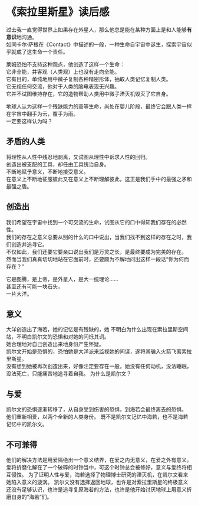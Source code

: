 # 《索拉里斯星》读后感

过去我一直觉得世界上如果存在外星人，那么他总是能在某种方面上是和人能够**有意识**地沟通。   
如同卡尔·萨根在《Contact》中描述的一般，一种生命自宇宙中诞生，探索宇宙似乎就成了这生命一个责任。    

莱姆恐怕不支持这种观点，他创造了这样一个生命：  
它非全能，并客观（人类观）上也没有走向全能。  
它有目的，单纯地用中微子复制各种精密形体，抽取人类记忆复制人类。  
它无视任何交流，他对于人类的脑电表现无兴趣。  
它并不试图维持存在，它的造物帮助人类用中微子湮灭机毁灭了它自身。  

地球人认为这样一个残缺能力的高等生命，尚处在婴儿阶段，最终它会跟人类一样在宇宙中翻手为云，覆手为雨。  
一定要这样认为吗？  

## 矛盾的人类
将理性从人性中残忍地剥离，又试图从理性中诉求人性的回归。  
创造出被支配的工具，却任由工具统治自身。  
不断地赋予意义，不断地接受意义。  
在意义上不断地征服彼此又在意义上不断理解彼此，这正是我们手中的最强之矛和最强之盾。  

## 创造出
我们希望在宇宙中找到一个可交流的生命，试图从它的口中得知我们存在的必然性。  
我们的存在之意义总要从别的什么的口中说出，当我们找不到这样的存在之时，我们创造并追寻它。  
不仅如此，我们还要它要亲口说出我们是万灵之长，是最终要成为完美的存在。  
然而当我们真真切切地站在它面前时，还要颇为不解地问出这样一段话“你为何而存在？”  

它是图腾，是上帝，是外星人，是大一统理论……  
甚至还有可能一块石头，  
一片大洋。  

## 意义

大洋创造出了海若，她的记忆是有残缺的，她 不明白为什么出现在索拉里斯空间站，不明白凯尔文的恐惧和对她的闪烁其词。  
她合理地对自己创造出来地身份产生怀疑。  
凯尔文开始是恐惧的，恐怕她是大洋派来监视她的间谍，遂将其骗入火箭飞离索拉里斯星。  
没有想到她被再次创造出来，好像注定要存在一般，她没有任何动机，没法睡眠，没法死亡，只能痛苦地追寻着自我。
为什么是凯尔文？  

## 与爱

凯尔文的恐惧逐渐转移了，从自身受到伤害的恐惧，到海若会最终离去的恐惧。  
他们重新相爱，以两个全新的人类身份。
既不是凯尔文记忆中海若，也不是海若记忆中的凯尔文。

## 不可兼得

他们的解决方法是用爱隔绝出一个意义结界，在爱之内无意义，在爱之外有意义。
爱将折磨化解在了一个破碎的时钟当中，可这个时钟总会被修好，意义与爱终将相互侵蚀。
为了证明人性与爱，海若选择了物理博士研究的湮灭机，在凯尔文看来她陷入意义的漩涡。
凯尔文没有选择返回地球，也许是对索拉里斯星的终极意义还没有足够认识，也许是追寻复原海若的方法，也许是他开始讨厌地球上用意义折磨自身的“海若”们。  
